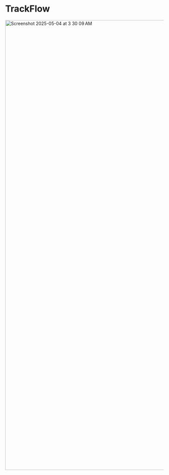 # TrackFlow


<img width="1423" alt="Screenshot 2025-05-04 at 3 30 09 AM" src="https://github.com/user-attachments/assets/f1363d96-2796-4554-a5db-2e3ff34778a1" />
